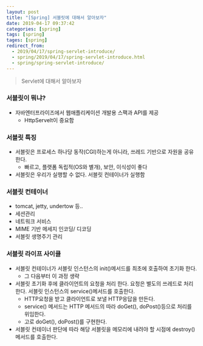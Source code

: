 ```yaml
---
layout: post
title: "[Spring] 서블릿에 대해서 알아보자"
date: 2019-04-17 09:37:42
categories: [spring]
tags: [spring]
tages: [spring]
redirect_from:
  - 2019/04/17/spring-servlet-introduce/
  - spring/2019/04/17/spring-servlet-introduce.html
  - spring/spring-servlet-introduce/
---
```


> Servlet에 대해서 알아보자

### 서블릿이 뭐냐?

- 자바엔터프라이즈에서 웹애플리케이션 개발용 스팩과 API를 제공
  - HttpServelt이 중요함

### 서블릿 특징

- 서블릿은 프로세스 하나당 동작(CGI)하는게 아니라, 쓰레드 기반으로 자원을 공유한다.
  - 빠르고, 플랫폼 독립적(OS와 별개), 보안, 이식성이 좋다
- 서블릿은 우리가 실행할 수 없다. 서블릿 컨테이너가 실행함

### 서블릿 컨테이너

- tomcat, jetty, undertow 등..
- 세션관리
- 네트워크 서비스
- MIME 기반 메세지 인코딩/ 디코딩
- 서블릿 생명주기 관리

### 서블릿 라이프 사이클

- 서블릿 컨테이너가 서블릿 인스턴스의 init()메서드를 최초에 호출하여 초기화 한다.
  - 그 다음부터 이 과정 생략
- 서블릿 초기화 후에 클라이언트의 요청을 처리 한다. 요청은 별도의 쓰레드로 처리한다. 서블릿 인스턴스의 service()메서드를 호출한다.
  - HTTP요청을 받고 클라이언트로 보낼 HTTP응답을 만든다.
  - service() 메서드는 HTTP 메서드의 따라 doGet(), doPost()등으로 처리를 위임한다.
  - 고로 doGet(), doPost()를 구현한다.
- 서블릿 컨테이너 판단에 따라 해당 서블릿을 메모리에 내려야 할 시점에 destroy() 메서드를 호출한다.
